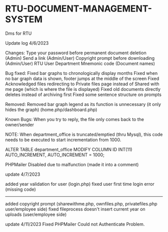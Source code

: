 # RTU-DOCUMENT-MANAGEMENT-SYSTEM
Dms for RTU

Update log 4/6/2023

Changes:
Type your password before permanent document deletion (Admin)
Send a link (Admin/User)
Copyright prompt before downloading (Admin/User)
RTU User Department Mnemonic code (Document names)

Bug fixed:
Fixed bar graphs to chronologically display months
Fixed when no bar graph data is shown, footer jumps at the middle of the screen
Fixed Acknowledged files redirecting to Private files page instead of Shared with me page (which is where the file is displayed)
Fixed old documents directly deletes instead of archiving first
Fixed some sentence structure on prompts

Removed:
Removed bar graph legend as its function is unnecessary (it only hides the graph) (home.php/dashboard.php)

Known Bugs:
When you try to reply, the file only comes back to the owner/sender

NOTE:
When department_office is truncated/emptied (thru Mysql), this code needs to be executed to start incrementation from 1000.

ALTER TABLE department_office MODIFY COLUMN ID INT(11) AUTO_INCREMENT, AUTO_INCREMENT = 1000;

PHPMailer Disabled due to malfunction (made it into a comment)

update 4/7/2023

added year validation for user (login.php)
fixed user first time login error (missing code)

-----------------------------------------------------------------------

added copyright prompt (sharewithme.php, ownfiles.php, privatefiles.php user/employee side)
fixed fileprocess doesn't insert current year on uploads (user/employee side)

update 4/11/2023
Fixed PHPMailer Could not Authenticate Problem.
